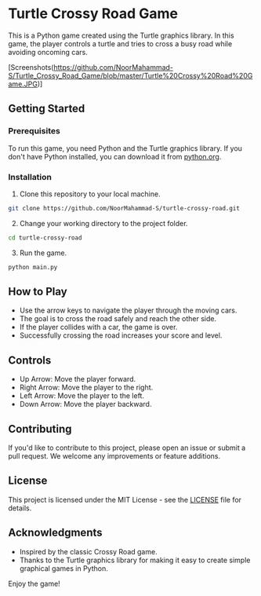 # Turtle Crossy Road Game
This is a Python game created using the Turtle graphics library. In this game, the player controls a turtle and 
tries to cross a busy road while avoiding oncoming cars.

[Screenshots(https://github.com/NoorMahammad-S/Turtle_Crossy_Road_Game/blob/master/Turtle%20Crossy%20Road%20Game.JPG)]


## Getting Started

### Prerequisites

To run this game, you need Python and the Turtle graphics library. If you don't have Python installed, 
you can download it from [python.org](https://www.python.org/downloads/).

### Installation

1. Clone this repository to your local machine.

```bash
git clone https://github.com/NoorMahammad-S/turtle-crossy-road.git
```

2. Change your working directory to the project folder.

```bash
cd turtle-crossy-road
```

3. Run the game.

```bash
python main.py
```

## How to Play

- Use the arrow keys to navigate the player through the moving cars.
- The goal is to cross the road safely and reach the other side.
- If the player collides with a car, the game is over.
- Successfully crossing the road increases your score and level.

## Controls

- Up Arrow: Move the player forward.
- Right Arrow: Move the player to the right.
- Left Arrow: Move the player to the left.
- Down Arrow: Move the player backward.

## Contributing

If you'd like to contribute to this project, please open an issue or submit a pull request. We welcome any improvements or feature additions.

## License

This project is licensed under the MIT License - see the [LICENSE](LICENSE) file for details.

## Acknowledgments

- Inspired by the classic Crossy Road game.
- Thanks to the Turtle graphics library for making it easy to create simple graphical games in Python.

Enjoy the game!
